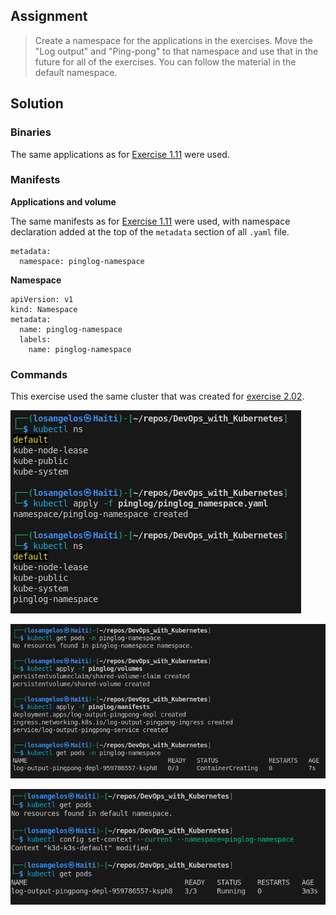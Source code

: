## Assignment

> Create a namespace for the applications in the exercises. Move the "Log output" and "Ping-pong" to that namespace and use that in the future for all of the exercises. You can follow the material in the default namespace.

## Solution

### Binaries

The same applications as for [Exercise 1.11](https://github.com/VikSil/DevOps_with_Kubernetes/tree/trunk/Part1/Exercise_1.11) were used.


### Manifests

**Applications and volume**

The same manifests as for [Exercise 1.11](https://github.com/VikSil/DevOps_with_Kubernetes/tree/trunk/Part1/Exercise_1.11) were used, with namespace declaration added at the top of the `metadata` section of all `.yaml` file.

```
metadata:
  namespace: pinglog-namespace
```

**Namespace**

```
apiVersion: v1
kind: Namespace
metadata:
  name: pinglog-namespace
  labels:
    name: pinglog-namespace
```

### Commands

This exercise used the same cluster that was created for [exercise 2.02](https://raw.githubusercontent.com/VikSil/DevOps_with_Kubernetes/refs/heads/trunk/Part2/Exercise_2.02/Exercise_2.02_commands.png).

![Commands for Exercise 2.03](https://raw.githubusercontent.com/VikSil/DevOps_with_Kubernetes/refs/heads/trunk/Part2/Exercise_2.03/Exercise_2.03_commands.png)

![Commands for Exercise 2.03](https://raw.githubusercontent.com/VikSil/DevOps_with_Kubernetes/refs/heads/trunk/Part2/Exercise_2.03/Exercise_2.03_commands2.png)

![Commands for Exercise 2.03](https://raw.githubusercontent.com/VikSil/DevOps_with_Kubernetes/refs/heads/trunk/Part2/Exercise_2.03/Exercise_2.03_commands3.png)
